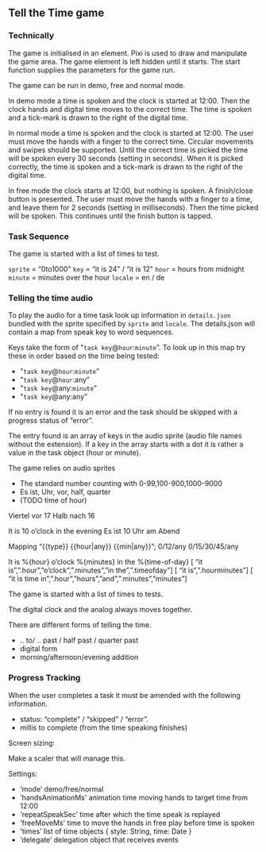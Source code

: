 ## Tell the Time game


### Technically

The game is initialised in an element. Pixi is used to draw and manipulate the game area.
The game element is left hidden until it starts. The start function supplies the parameters
for the game run.



The game can be run in demo, free and normal mode.

In demo mode a time is spoken and the clock is started at 12:00. Then the clock hands and digital time moves to the correct time. The time is spoken and a tick-mark is drawn to the right of the digital time.

In normal mode a time is spoken and the clock is started at 12:00.
The user must move the hands with a finger to the correct time. Circular movements and swipes should be supported. Until the correct time is picked the time will be spoken every 30 seconds (setting in seconds). When it is picked correctly, the time is spoken and a tick-mark is drawn to the right of the digital time.

In free mode the clock starts at 12:00, but nothing is spoken. A finish/close button is presented.
The user must move the hands with a finger to a time, and leave them for 2 seconds (setting in milliseconds). Then the time picked will be spoken. This continues until the finish button is tapped.

### Task Sequence

The game is started with a list of times to test.

`sprite` = “0to1000"
`key` = “it is 24” / “it is 12"
`hour` = hours from midnight
`minute` = minutes over the hour
`locale` = en / de

### Telling the time audio

To play the audio for a time task look up information in `details.json` bundled with the sprite specified by `sprite` and `locale`. The details.json will contain a map from speak key to word sequences.

Keys take the form of "`task key`@`hour`:`minute`”. To look up in this map try these in order based on the time being tested:

- "`task key`@`hour`:`minute`”
- "`task key`@`hour`:any”
- "`task key`@any:`minute`”
- "`task key`@any:any”

If no entry is found it is an error and the task should be skipped with a progress status of “error”.

The entry found is an array of keys in the audio sprite (audio file names without the extension). If a key in the array starts with a dot it is rather a value in the task object (hour or minute).

The game relies on audio sprites

- The standard number counting with 0-99,100-900,1000-9000
- Es ist, Uhr, vor, half, quarter
- (TODO time of hour)

Viertel vor 17
Halb nach 16

It is 10 o’clock in the evening
Es ist 10 Uhr am Abend

Mapping “{{type}} {{hour|any}} {{min|any}}”; 0/12/any 0/15/30/45/any

It is %{hour} o’clock %{minutes} in the %{time-of-day}
[ “it is”,”.hour”,”o’clock”,”.minutes”,”in the”,”.timeofday"]
[ “it is”,”.hourminutes”]
[ “it is time in”,”.hour”,”hours”,”and”,”.minutes”,”minutes”]

The game is started with a list of times to tests.

The digital clock and the analog always moves together.

There are different forms of telling the time.

- .. to/ .. past / half past / quarter past
- digital form
- morning/afternoon/evening addition

### Progress Tracking

When the user completes a task it must be amended with the following information.

- status: “complete” / “skipped” / “error”.
- millis to complete (from the time speaking finishes)

Screen sizing:

Make a scaler that will manage this.

Settings:

- ‘mode’ demo/free/normal
- ‘handsAnimationMs' animation time moving hands to target time from 12:00
- ‘repeatSpeakSec’ time after which the time speak is replayed
- ‘freeMoveMs’ time to move the hands in free play before time is spoken
- ’times’ list of time objects { style: String, time: Date }
- ‘delegate’ delegation object that receives events
